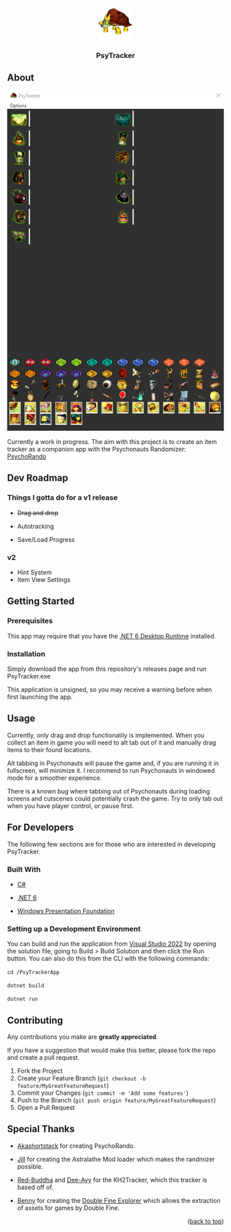 <div id="top"></div>

<!-- HEADER -->

<br />
<div align="center">
    <img src="PsyTrackerApp/images/pokeylope.png" alt="Logo" width="80" height="80">

<h3 align="center">PsyTracker</h3>
</div>

<!-- ABOUT -->

## About

![](screenshot.png)

Currently a work in progress. The aim with this project is to create an item tracker as a companion app with the Psychonauts Randomizer: [PsychoRando](https://github.com/Akashortstack/PsychoRando)

## Dev Roadmap

### Things I gotta do for a v1 release

* ~~Drag and drop~~

* Autotracking

* Save/Load Progress

### v2

* Hint System
* Item View Settings

<!-- GETTING STARTED -->

## Getting Started

### Prerequisites

This app may require that you have the [.NET 6 Desktop Runtime](https://dotnet.microsoft.com/en-us/download/dotnet/6.0) installed.

### Installation

Simply download the app from this repository's releases page and run PsyTracker.exe 

This application is unsigned, so you may receive a warning before when first launching the app. 

<!-- USAGE EXAMPLES -->

## Usage

Currently, only drag and drop functionatily is implemented. When you collect an item in game you will need to alt tab out of it and manually drag items to their found locations. 

Alt tabbing in Psychonauts will pause the game and, if you are running it in fullscreen, will minimize it. I recommend to run Psychonauts in windowed mode for a smoother experience. 

There is a known bug where tabbing out of Psychonauts during loading screens and cutscenes could potentially crash the game. Try to only tab out when you have player control, or pause first.

## For Developers

The following few sections are for those who are interested in developing PsyTracker.

### Built With

- [C#](https://learn.microsoft.com/en-us/dotnet/csharp/tour-of-csharp/)

- [.NET 6](https://dotnet.microsoft.com/en-us/download/dotnet/6.0)

- [Windows Presentation Foundation](https://learn.microsoft.com/en-us/dotnet/desktop/wpf/overview/?view=netdesktop-8.0)

### Setting up a Development Environment

You can build and run the application from [Visual Studio 2022](https://visualstudio.microsoft.com/vs/) by opening the solution file, going to Build > Build Solution and then click the Run button. You can also do this from the CLI with the following commands:

`cd /PsyTrackerApp`

`dotnet build` 

`dotnet run`

<!-- CONTRIBUTING -->

## Contributing

Any contributions you make are **greatly appreciated**.

If you have a suggestion that would make this better, please fork the repo and create a pull request.

1. Fork the Project
2. Create your Feature Branch (`git checkout -b feature/MyGreatFeatureRequest`)
3. Commit your Changes (`git commit -m 'Add some features'`)
4. Push to the Branch (`git push origin feature/MyGreatFeatureRequest`)
5. Open a Pull Request

## Special Thanks

* [Akashortstack](https://github.com/Akashortstack) for creating PsychoRando.

* [Jill](https://gitlab.com/scrunguscrungus) for creating the Astralathe Mod loader which makes the randmizer possible.

* [Red-Buddha](https://github.com/Red-Buddha) and [Dee-Ayy](https://github.com/Dee-Ayy) for the KH2Tracker, which this tracker is based off of.

* [Benny](https://github.com/bgbennyboy) for creating the [Double Fine Explorer](https://quickandeasysoftware.net/software/doublefine-explorer) which allows the extraction of assets for games by Double Fine.

<p align="right">(<a href="#top">back to top</a>)</p>